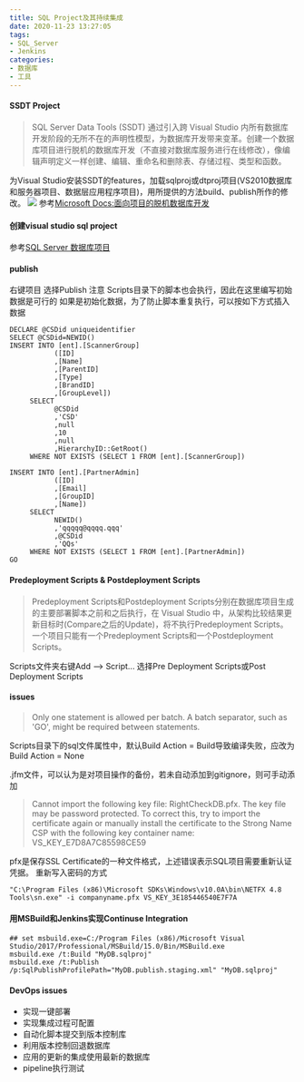 ```yaml
---
title: SQL Project及其持续集成
date: 2020-11-23 13:27:05
tags:
- SQL_Server
- Jenkins
categories: 
- 数据库
- 工具
---
```

#### SSDT Project
> SQL Server Data Tools (SSDT) 通过引入跨 Visual Studio 内所有数据库开发阶段的无所不在的声明性模型，为数据库开发带来变革。创建一个数据库项目进行脱机的数据库开发（不直接对数据库服务进行在线修改），像编辑声明定义一样创建、编辑、重命名和删除表、存储过程、类型和函数。

为Visual Studio安装SSDT的features，加载sqlproj或dtproj项目(VS2010数据库和服务器项目、数据层应用程序项目)，用所提供的方法build、publish所作的修改。
![](https://docs.microsoft.com/zh-cn/sql/ssdt/media/download-sql-server-data-tools-ssdt/data-workload-2019.png)
参考[Microsoft Docs:面向项目的脱机数据库开发](https://docs.microsoft.com/zh-cn/sql/ssdt/project-oriented-offline-database-development)
#### 创建visual studio sql project
参考[SQL Server 数据库项目](https://developer.aliyun.com/article/355897)
#### publish
右键项目 选择Publish
注意 Scripts目录下的脚本也会执行，因此在这里编写初始数据是可行的
如果是初始化数据，为了防止脚本重复执行，可以按如下方式插入数据
```
DECLARE @CSDid uniqueidentifier
SELECT @CSDid=NEWID()
INSERT INTO [ent].[ScannerGroup]
           ([ID]
           ,[Name]
           ,[ParentID]
           ,[Type]
           ,[BrandID]
           ,[GroupLevel])
     SELECT
           @CSDid
           ,'CSD'
           ,null
           ,10
           ,null
           ,HierarchyID::GetRoot()
     WHERE NOT EXISTS (SELECT 1 FROM [ent].[ScannerGroup])

INSERT INTO [ent].[PartnerAdmin]
           ([ID]
           ,[Email]
           ,[GroupID]
           ,[Name])
     SELECT
           NEWID()
           ,'qqqqq@qqqq.qqq'
           ,@CSDid
           ,'QQs'
     WHERE NOT EXISTS (SELECT 1 FROM [ent].[PartnerAdmin])
GO
```
#### Predeployment Scripts & Postdeployment Scripts
> Predeployment Scripts和Postdeployment Scripts分别在数据库项目生成的主要部署脚本之前和之后执行，在 Visual Studio 中，从架构比较结果更新目标时(Compare之后的Update)，将不执行Predeployment Scripts。 <br>一个项目只能有一个Predeployment Scripts和一个Postdeployment Scripts。 

Scripts文件夹右键Add --> Script... 选择Pre Deployment Scripts或Post Deployment Scripts
#### issues
> Only one statement is allowed per batch. A batch separator, such as 'GO', might be required between statements.

Scripts目录下的sql文件属性中，默认Build Action = Build导致编译失败，应改为Build Action = None

.jfm文件，可以认为是对项目操作的备份，若未自动添加到gitignore，则可手动添加

> Cannot import the following key file: RightCheckDB.pfx. The key file may be password protected. To correct this, try to import the certificate again or manually install the certificate to the Strong Name CSP with the following key container name: VS_KEY_E7D8A7C85598CE59

pfx是保存SSL Certificate的一种文件格式，上述错误表示SQL项目需要重新认证凭据。
重新写入密码的方式
```
"C:\Program Files (x86)\Microsoft SDKs\Windows\v10.0A\bin\NETFX 4.8 Tools\sn.exe" -i companyname.pfx VS_KEY_3E185446540E7F7A
```
#### 用MSBuild和Jenkins实现Continuse Integration
```
## set msbuild.exe=C:/Program Files (x86)/Microsoft Visual Studio/2017/Professional/MSBuild/15.0/Bin/MSBuild.exe
msbuild.exe /t:Build "MyDB.sqlproj"
msbuild.exe /t:Publish /p:SqlPublishProfilePath="MyDB.publish.staging.xml" "MyDB.sqlproj"
```
#### DevOps issues
+ 实现一键部署
+ 实现集成过程可配置
+ 自动化脚本提交到版本控制库
+ 利用版本控制回退数据库
+ 应用的更新的集成使用最新的数据库
+ pipeline执行测试